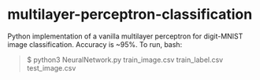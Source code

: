 # multilayer-perceptron-classification
Python implementation of a vanilla multilayer perceptron for digit-MNIST image classification. Accuracy is ~95%. To run, bash:

> $ python3 NeuralNetwork.py train_image.csv train_label.csv test_image.csv
